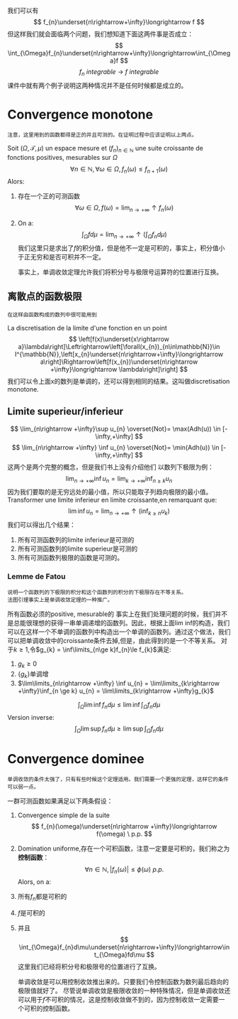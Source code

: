 我们可以有
$$
f_{n}\underset{n\rightarrow+\infty}\longrightarrow f
$$
但这样我们就会面临两个问题，我们想知道下面这两件事是否成立：
$$
\int_{\Omega}f_{n}\underset{n\rightarrow+\infty}\longrightarrow\int_{\Omega}f
$$
$$
f_{n} \ integrable \ \longrightarrow \ f \ integrable
$$
	课件中就有两个例子说明这两种情况并不是任何时候都是成立的。

# Convergence monotone
	注意，这里用到的函数都得是正的并且可测的。在证明过程中应该证明以上两点。
Soit $(\Omega,\mathcal{T},\mu)$ un espace mesure et $(f_{n})_{n\in\mathbb{N}}$ une suite croissante de fonctions positives, mesurables sur $\Omega$
$$
\forall n \in \mathbb{N},\forall\omega\in\Omega,f_{n}(\omega)\le f_{n+1}(\omega)
$$
Alors:
1. 存在一个正的可测函数
$$
\forall \omega\in\Omega,f(\omega) = \lim_{n\rightarrow+\infty}\uparrow f_{n}(\omega)
$$
2. On a:
$$
\int_{\Omega}fd\mu = \lim_{n\rightarrow+\infty}\uparrow \left(\int_{\Omega}f_{n}d\mu\right)
$$
我们这里只是求出了$f$的积分值，但是他不一定是可积的，事实上，积分值小于正无穷和是否可积并不一定。

	事实上，单调收敛定理允许我们将积分号与极限号运算符的位置进行互换。

## 离散点的函数极限
	在这样由函数构成的数列中很可能用到
La discretisation de la limite d'une fonction en un point
$$
\left[f(x)\underset{x\rightarrow a}\lambda\right]\Leftrightarrow\left[\forall(x_{n})_{n\in\mathbb{N}}\in I^{\mathbb{N}},\left[x_{n}\underset{n\rightarrow+\infty}\longrightarrow a\right]\Rightarrow\left[f(x_{n})\underset{n\rightarrow +\infty}\longrightarrow \lambda\right]\right]
$$
我们可以令上面x的数列是单调的，还可以得到相同的结果。这叫做discretisation monotone.

## Limite superieur/inferieur
$$
\lim_{n\rightarrow +\infty}\sup u_{n} \overset{Not}= \max(Adh(u)) \in [-\infty,+\infty]
$$
$$
\lim_{n\rightarrow +\infty} \inf u_{n} \overset{Not}= \min(Adh(u)) \in [-\infty,+\infty]
$$
	这两个是两个完整的概念，但是我们书上没有介绍他们
以数列下极限为例：
$$
\lim_{n\rightarrow +\infty} \inf u_{n} = \lim_{k\rightarrow +\infty}\inf_{n \ge k} u_{n}
$$
	因为我们要取的是无穷远处的最小值，所以只能取子列趋向极限的最小值。
Transformer une limite inferieur en limite croissante,en remarquant que:
$$
\lim \inf u_{n} = \lim_{n\rightarrow+\infty}\uparrow\left(\inf_{k\ge n}u_{k}\right)
$$
我们可以得出几个结果：
1. 所有可测函数列的limite inferieur是可测的
2. 所有可测函数列的limite superieur是可测的
3. 所有可测函数列极限的函数是可测的。

### Lemme de Fatou
	说明一个函数列的下极限的积分和这个函数列的积分的下极限存在不等关系。
	法图引理事实上是单调收敛定理的一种推广。
所有函数必须的positive, mesurable的
事实上在我们处理问题的时候，我们并不是总能很理想的获得一串单调递增的函数列。因此，根据上面lim inf的构造，我们可以在这样一个不单调的函数列中构造出一个单调的函数列。通过这个做法，我们可以把单调收敛中的croissante条件去掉,但是，由此得到的是一个不等关系。
对于$k \ge 1$,令$g_{k} = \inf\limits_{n\ge k}f_{n}\le f_{k}$满足:
1. $g_{k} \ge 0$
2. $\{g_{k}\}$单调增
3. $\lim\limits_{n\rightarrow +\infty} \inf u_{n} = \lim\limits_{k\rightarrow +\infty}\inf_{n \ge k} u_{n} = \lim\limits_{k\rightarrow +\infty}g_{k}$

$$
\int_{\Omega}\lim\inf f_{n}d\mu \le \lim \inf \int_{\Omega}f_{n}d\mu
$$
Version inverse:
$$
\int_{\Omega}\lim\sup f_{n}d\mu \ge \lim \sup \int_{\Omega}f_{n}d\mu
$$
# Convergence dominee
	单调收敛的条件太强了，只有有些时候这个定理适用。我们需要一个更强的定理，这样它的条件可以弱一点。
一群可测函数如果满足以下两条假设：
1. Convergence simple de la suite
$$
f_{n}(\omega)\underset{n\rightarrow +\infty}\longrightarrow f(\omega) \  p.p.
$$
2. Domination uniforme,存在一个可积函数，注意一定要是可积的，我们称之为**控制函数**：
$$
\forall n \in \mathbb{N}, |f_{n}(\omega)|\le \phi(\omega) \ p.p.
$$
Alors, on a:
1. 所有$f_{n}$都是可积的
2. $f$是可积的
3. 并且
$$
\int_{\Omega}f_{n}d\mu\underset{n\rightarrow+\infty}\longrightarrow\int_{\Omega}fd\mu
$$
	这里我们已经将积分号和极限号的位置进行了互换。

	单调收敛是可以用控制收敛推出来的。只要我们令控制函数为数列最后趋向的极限值就好了。
	尽管说单调收敛是极限收敛的一种特殊情况，但是单调收敛还可以用于$f$不可积的情况，这是控制收敛做不到的，因为控制收敛一定需要一个可积的控制函数。